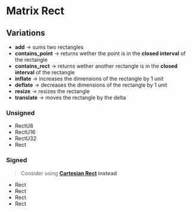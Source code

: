 # Matrix Rect

## Variations

- **add** → sums two rectangles
- **contains_point** → returns wether the point is in the **closed interval** of the rectangle
- **contains_rect** → returns wether another rectangle is in the **closed interval** of the
  rectangle
- **inflate** → increases the dimensions of the rectangle by 1 unit
- **deflate** → decreases the dimensions of the rectangle by 1 unit
- **resize** → resizes the rectangle
- **translate** → moves the rectangle by the delta

### Unsigned

- RectU8
- RectU16
- RectU32
- Rect

### Signed

> Consider using **[Cartesian Rect](../cartesian/rect.md) instead**

- Rect
- Rect
- Rect
- Rect
